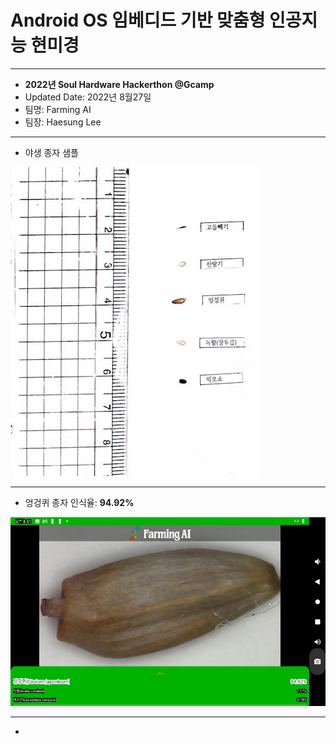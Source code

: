 # Android OS 임베디드 기반 맞춤형 인공지능 현미경

***

* <b>2022년 Soul Hardware Hackerthon @Gcamp</b>
* Updated Date: 2022년 8월27일 
* 팀명: Farming AI
* 팀장: Haesung Lee

***

* 야생 종자 샘플

![wild seed sample](https://raw.githubusercontent.com/rugfk/AI_Microscope/main/images/01_wild_seeds_sample.jpg)


***

* 엉겅퀴 종자 인식율: <b>94.92%</b> 

![view](https://raw.githubusercontent.com/rugfk/AI_Microscope/main/images/sample.png)

***

* 
